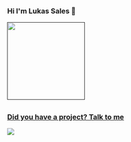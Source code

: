 ### Hi I'm Lukas Sales 👋

<div>
  <a href=" ">
   <img height="180em" src="https://github-readme-stats.vercel.app/api/top-langs/?username=gsLukas&layout=compact&langs_count=7&theme=tokyonight"/> </div>
  
   ##
 <h3 align="">Did you have a project?
Talk to me 
  </h3> 
<div> 
    <a href="https://www.linkedin.com/in/lukasgabrielsales/"><img src="https://img.shields.io/badge/-LinkedIn-%230077B5?style=for-the-badge&logo=linkedin&logoColor=white" target="_blank"></a>
  
  </div>
    
   ##
